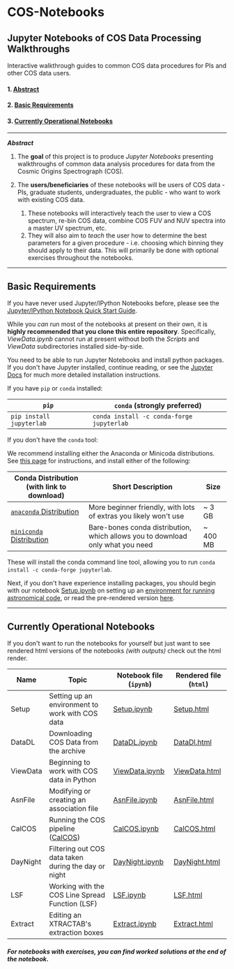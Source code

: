 # COS-Notebooks

## Jupyter Notebooks of COS Data Processing Walkthroughs
Interactive walkthrough guides to common COS data procedures for PIs and other COS data users.

#### 1. [Abstract](#abs)
#### 2. [Basic Requirements](#ch2)
#### 3. [Currently Operational Notebooks](#ch3)
---
<a id = abs></a>
***Abstract***

1.  The **goal** of this project is to produce *Jupyter Notebooks* presenting walkthroughs of common data analysis procedures for data from the Cosmic Origins Spectrograph (COS).

2.  The **users/beneficiaries** of these notebooks will be users of COS data - PIs, graduate students, undergraduates, the public - who want to work with existing COS data.

    1.  These notebooks will interactively teach the user to view a COS spectrum, re-bin COS data, combine COS FUV and NUV spectra into a master UV spectrum, etc.
    2.  They will also aim to *teach* the user how to determine the best parameters for a given procedure - i.e. choosing which binning they should apply to their data. This will primarily be done with optional exercises throughout the notebooks.
---
<a id = ch2></a>
## Basic Requirements

If you have never used Jupyter/IPython Notebooks before, please see the [Jupyter/IPython Notebook Quick Start Guide](https://jupyter-notebook-beginner-guide.readthedocs.io/en/latest/).

While you *can* run most of the notebooks at present on their own, it is **highly recommended that you clone this entire repository**. Specifically, *ViewData.ipynb* cannot run at present without both the *Scripts* and *ViewData* subdirectories installed side-by-side.

You need to be able to run Jupyter Notebooks and install python packages. If you don't have Jupyter installed, continue reading, or see the [Jupyter Docs](https://jupyterlab.readthedocs.io/en/stable/getting_started/installation.html) for much more detailed installation instructions.

If you have `pip` or `conda` installed:


|`pip`|`conda` (**strongly preferred**)|
|-----|--------------------------------|
|`pip install jupyterlab`|`conda install -c conda-forge jupyterlab`|


If you don't have the `conda` tool: 

We recommend installing either the Anaconda or Minicoda distributions. See [this page](https://astroconda.readthedocs.io/en/latest/getting_started.html#getting-started-jump) for instructions, and install either of the following: 

|Conda Distribution (with link to download)|Short Description|Size|
|-|-|-|
|[`anaconda` Distribution](https://docs.anaconda.com/anaconda/install/) | More beginner friendly, with lots of extras you likely won't use| \~ 3 GB|
|[`miniconda` Distribution](https://docs.conda.io/en/latest/miniconda.html)| Bare-bones conda distribution, which allows you to download only what you need|\~ 400 MB|

These will install the conda command line tool, allowing you to run `conda install -c conda-forge jupyterlab`. 

Next, if you don't have experience installing packages, you should begin with our notebook [Setup.ipynb](https://github.com/spacetelescope/COS-Notebooks/blob/master/Setup/Setup.ipynb) on setting up an [environment for running astronomical code](https://github.com/spacetelescope/COS-Notebooks/blob/master/Setup/Setup.ipynb), or read the pre-rendered version [here](https://spacetelescope.github.io/COS-Notebooks/Setup.html).

---
<a id = ch3></a>
## Currently Operational Notebooks

If you don't want to run the notebooks for yourself but just want to see rendered html versions of the notebooks *(with outputs)* check out the html render.

|Name|Topic|Notebook file (`ipynb`)|Rendered file (`html`)|
|-|-|-|-|
|Setup|Setting up an environment to work with COS data|[Setup.ipynb](https://github.com/spacetelescope/COS-Notebooks/blob/master/Setup/Setup.ipynb)|[Setup.html](https://spacetelescope.github.io/COS-Notebooks/Setup.html)|
|DataDL|Downloading COS Data from the archive|[DataDL.ipynb](https://github.com/spacetelescope/COS-Notebooks/blob/master/DataDl/DataDl.ipynb)|[DataDl.html](https://spacetelescope.github.io/COS-Notebooks/DataDl.html)|
|ViewData|Beginning to work with COS data in Python|[ViewData.ipynb](https://github.com/spacetelescope/COS-Notebooks/blob/master/ViewData/ViewData.ipynb)|[ViewData.html](https://spacetelescope.github.io/COS-Notebooks/ViewData.html)|
|AsnFile|Modifying or creating an association file|[AsnFile.ipynb](https://github.com/spacetelescope/COS-Notebooks/blob/master/AsnFile/AsnFile.ipynb)|[AsnFile.html](https://spacetelescope.github.io/COS-Notebooks/AsnFile.html)|
|CalCOS|Running the COS pipeline ([CalCOS](https://hst-docs.stsci.edu/cosdhb/chapter-3-cos-calibration))|[CalCOS.ipynb](https://github.com/spacetelescope/COS-Notebooks/blob/master/CalCOS/CalCOS.ipynb)|[CalCOS.html](https://spacetelescope.github.io/COS-Notebooks/CalCOS.html)|
|DayNight|Filtering out COS data taken during the day or night|[DayNight.ipynb](https://github.com/spacetelescope/COS-Notebooks/blob/master/DayNight/DayNight.ipynb)|[DayNight.html](https://spacetelescope.github.io/COS-Notebooks/DayNight.html)|
|LSF|Working with the COS Line Spread Function (LSF)|[LSF.ipynb](https://github.com/spacetelescope/COS-Notebooks/blob/master/LSF/LSF.ipynb)|[LSF.html](https://spacetelescope.github.io/COS-Notebooks/LSF.html)|
|Extract|Editing an XTRACTAB's extraction boxes|[Extract.ipynb](https://github.com/spacetelescope/COS-Notebooks/blob/master/Extract/Extract.ipynb)|[Extract.html](https://spacetelescope.github.io/COS-Notebooks/Extract.html)|

##### For notebooks with exercises, you can find worked solutions at the end of the notebook.
